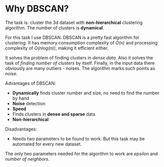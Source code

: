 # Why DBSCAN?

The task is: cluster the 3d dataset with **non-hierarchical** clustering algorithm. The number of clusters is **dynamical**.

For this task I use DBSCAN. DBSCAN is a pretty fast algorithm for clustering. It has memory consumption complexity of *O(n)* and processing complexity of *O(nlog(n))*, making it efficient either. 

It solves the problem of finding clusters in *dense data*. Also it solves the task of *finding number of clusters* by itself. Finally, in the input data there obviously are many outliers - noises. The algorithm marks such points as *noise*. 

Advantages of DBSCAN:

- **Dynamically** finds cluster number and size, no need to find the number by hand
- **Noise** detection
- **Speed**
- Finds clusters in **dense and sparse** data
- **Non-hierarchical**

Disadvantages:

- Needs two parameters to be found to work. But this task may be automated for every new dataset.

The only two parameters needed for the algorithm to work are *epsilon* and *number of neighbors*.
